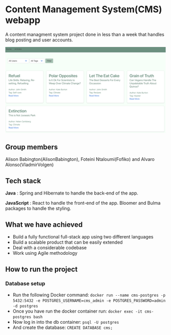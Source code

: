 # Content Management System(CMS) webapp

A content managment system project done in less than a week that handles blog posting and user accounts.

![CMS](/readme_images/article-screen.png)

## Group members

Alison Babington(AlisonBabington), Foteini Ntaloumi(Fofiko) and Alvaro Alonso(VladmirVolgen)

## Tech stack

**Java** : Spring and Hibernate to handle the back-end of the app.

**JavaScript** : React to handle the front-end of the app. Bloomer and Bulma packages to handle the styling.

## What we have achieved

* Build a fully functional full-stack app using two different languages
* Build a scalable product that can be easily extended
* Deal with a considerable codebase
* Work using Agile methodology

## How to run the project

### Database setup

* Run the following Docker command: `docker run --name cms-postgres -p 5432:5432 -e POSTGRES_USERNAME=cms_admin -e POSTGRES_PASSWORD=admin  -d postgres`
* Once you have run the docker container run: `docker exec -it cms-postgres bash`
* Now log in into the db container: `psql -U postgres`
* And create the database: `CREATE DATABASE cms;`
